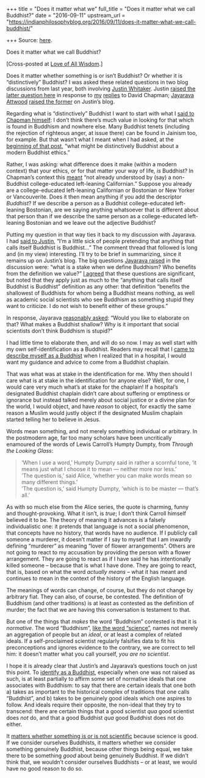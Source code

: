 +++
title = "Does it matter what we"
full_title = "Does it matter what we call Buddhist?"
date = "2016-09-11"
upstream_url = "https://indianphilosophyblog.org/2016/09/11/does-it-matter-what-we-call-buddhist/"

+++
Source: [here](https://indianphilosophyblog.org/2016/09/11/does-it-matter-what-we-call-buddhist/).

Does it matter what we call Buddhist?

\[Cross-posted at [Love of All
Wisdom](http://loveofallwisdom.com/blog/2016/08/does-it-matter-what-we-call-buddhist).\]

Does it matter whether something is or isn’t Buddhist? Or whether it is
“distinctively” Buddhist? I was asked these related questions in two
blog discussions from last year, both involving [Justin
Whitaker](http://www.patheos.com/blogs/americanbuddhist/). Justin
[raised the latter question
here](http://loveofallwisdom.com/blog/2015/10/the-rejection-of-righteous-anger/comment-page-1/#comment-39710)
in response to
[my](http://loveofallwisdom.com/blog/2015/10/is-buddhist-ethics-buddhist/)
[replies](http://loveofallwisdom.com/blog/2015/10/the-rejection-of-righteous-anger/)
to David Chapman; [Jayarava Attwood](http://jayarava.blogspot.com/)
[raised the
former](http://www.patheos.com/blogs/americanbuddhist/2015/10/influence-and-originality-in-the-buddhist-tradition.html#comment-2325739314)
on Justin’s blog.

Regarding what is “distinctively” Buddhist I want to start with what I
[said to Chapman
himself](http://loveofallwisdom.com/blog/2015/10/the-rejection-of-righteous-anger/comment-page-1/#comment-39703):
I don’t think there’s much value in looking for that which is found in
Buddhism and nowhere else. Many Buddhist tenets (including the rejection
of righteous anger, at issue there) can be found in Jainism too, for
example. But that wasn’t what I meant when I had asked, at the
[beginning of that
post](http://loveofallwisdom.com/blog/2015/10/the-rejection-of-righteous-anger/),
“what might be distinctively Buddhist about a modern Buddhist ethics.”

Rather, I was asking: what difference does it make (within a modern
context) that your ethics, or for that matter your way of life, *is*
Buddhist? In Chapman’s context this
[meant](https://meaningness.wordpress.com/2015/09/23/buddhist-ethics-is-a-fraud/)
“not already understood by (say) a non-Buddhist college-educated
left-leaning Californian.” Suppose you already are a college-educated
left-leaning Californian or Bostonian or New Yorker or Vancouverite.
Does it then mean anything if you add the descriptor *Buddhist*? If we
describe a person as a Buddhist college-educated left-leaning Bostonian,
are we saying anything whatsoever that is different about that person
than if we describe the same person as a college-educated left-leaning
Bostonian and we leave out the adjective Buddhist?

Putting my question in that way ties it back to my discussion with
Jayarava. I had [said to
Justin](http://www.patheos.com/blogs/americanbuddhist/2015/10/influence-and-originality-in-the-buddhist-tradition.html#comment-2321240970),
“I’m a little sick of people pretending that anything that calls itself
Buddhist is Buddhist…” The comment thread that followed is long and (in
my view) interesting. I’ll try to be brief in summarizing, since it
remains up on Justin’s blog. The big questions [Jayarava
raised](http://www.patheos.com/blogs/americanbuddhist/2015/10/influence-and-originality-in-the-buddhist-tradition.html#comment-2327192391)
in the discussion were: “what is a stake when we define Buddhism? Who
benefits from the definition we value?” [I
agreed](http://www.patheos.com/blogs/americanbuddhist/2015/10/influence-and-originality-in-the-buddhist-tradition.html#comment-2329089538)
that these questions are significant, but noted that they apply just as
much to the “anything that calls itself Buddhist is Buddhist” definition
as any other: that definition “benefits the shallowest of Buddhists for
whom being a Buddhist means nothing, as well as academic social
scientists who see Buddhism as something stupid they want to criticize.
I do not wish to benefit either of these groups.”

In response, Jayarava [reasonably
asked](http://www.patheos.com/blogs/americanbuddhist/2015/10/influence-and-originality-in-the-buddhist-tradition.html#comment-2335029080):
“Would you like to elaborate on that? What makes a Buddhist shallow? Why
is it important that social scientists don’t think Buddhism is stupid?”

I had little time to elaborate then, and will do so now. I may as well
start with my own self-identification as a Buddhist. Readers may recall
that I [came to describe myself as a
Buddhist](http://loveofallwisdom.com/blog/2015/05/i-am-a-buddhist/) when
I realized that in a hospital, I would want my guidance and advice to
come from a Buddhist chaplain.

That was what was at stake in the identification for me. Why then should
I care what is at stake in the identification for anyone else? Well, for
one, I would care very much what’s at stake for the chaplain! If a
hospital’s designated Buddhist chaplain didn’t care about suffering or
emptiness or ignorance but instead talked merely about social justice or
a divine plan for the world, I would object, and have *reason* to
object, for exactly the same reason a Muslim would justly object if the
designated Muslim chaplain started telling her to believe in Jesus.

Words mean something, and not merely something individual or arbitrary.
In the postmodern age, far too many scholars have been uncritically
enamoured of the words of Lewis Carroll’s Humpty Dumpty, from *Through
the Looking Glass*:

> ‘When I use a word,’ Humpty Dumpty said in rather a scornful tone, ‘it
> means just what I choose it to mean — neither more nor less.’  
> ’The question is,’ said Alice, ‘whether you can make words mean so
> many different things.’  
> ’The question is,’ said Humpty Dumpty, ‘which is to be master — that’s
> all.’

As with so much else from the Alice series, the quote is charming, funny
and thought-provoking. What it isn’t, is *true*; I don’t think Carroll
himself believed it to be. The theory of meaning it advances is a
falsely individualistic one: it pretends that language is not a social
phenomenon, that concepts have no history, that words have no audience.
If I publicly call someone a murderer, it doesn’t matter if I say to
myself that I am inwardly defining “murderer” as meaning “lover of
flower arrangements”. Others are not going to react to my accusation by
providing the person with a flower arrangement. They are going to react
as if I have said he has intentionally killed someone – because that is
what I have done. They are going to react, that is, based on what the
word *actually means* – what it has meant and continues to mean in the
context of the history of the English language.

The meanings of words can change, of course, but they do not change by
arbitrary fiat. They can also, of course, be contested. The definition
of Buddhism (and other traditions) is at least as contested as the
definition of murder; the fact that we are having this conversation is
testament to that.

But one of the things that *makes* the word “Buddhism” contested is that
it is *normative*. The word “Buddhism”, [like the word
“science”](http://loveofallwisdom.com/blog/2011/04/descriptive-and-normative-meanings-of-science-and-other-traditions/),
names not merely an aggregation of people but an *ideal*, or at least a
complex of related ideals. If a self-proclaimed scientist regularly
falsifies data to fit his preconceptions and ignores evidence to the
contrary, we are correct to tell him: it doesn’t matter what you call
yourself, *you are no scientist*.

I hope it is already clear that Justin’s and Jayarava’s questions touch
on just this point. To [identify as a
Buddhist](http://loveofallwisdom.com/blog/2015/05/i-am-a-buddhist/),
especially when one was not raised as such, is at least partially to
affirm some set of normative ideals that one associates with Buddhism:
to say that there are certain ideals that one both a) takes as important
to the historical complex of traditions that one calls “Buddhist”, and
b) takes to be genuinely good ideals which one aspires to follow. And
ideals require their opposite, the non-ideal that they try to transcend:
there are certain things that a good scientist *qua* good scientist does
*not* do, and that a good Buddhist *qua* good Buddhist does not do
either.

It [matters whether something is or is not
scientific](http://loveofallwisdom.com/blog/2010/08/why-we-should-ask-what-science-is/)
because science is good. If we consider ourselves Buddhists, it matters
whether we consider something genuinely Buddhist, because other things
being equal, we take there to be something *good* about being genuinely
Buddhist. If we didn’t think that, we wouldn’t consider ourselves
Buddhists – or at least, we would have no good reason to do so.
